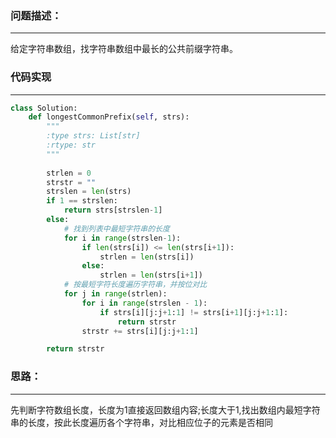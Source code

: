### 问题描述：
***
给定字符串数组，找字符串数组中最长的公共前缀字符串。
### 代码实现
***
```python
class Solution:
    def longestCommonPrefix(self, strs):
        """
        :type strs: List[str]
        :rtype: str
        """
        
        strlen = 0
        strstr = ""
        strslen = len(strs)
        if 1 == strslen:
            return strs[strslen-1]
        else:
            # 找到列表中最短字符串的长度
            for i in range(strslen-1):
                if len(strs[i]) <= len(strs[i+1]):
                    strlen = len(strs[i])
                else:
                    strlen = len(strs[i+1])
            # 按最短字符长度遍历字符串，并按位对比
            for j in range(strlen):
                for i in range(strslen - 1):
                    if strs[i][j:j+1:1] != strs[i+1][j:j+1:1]:
                        return strstr
                strstr += strs[i][j:j+1:1]

        return strstr

```
### 思路：
***
先判断字符数组长度，长度为1直接返回数组内容;长度大于1,找出数组内最短字符串的长度，按此长度遍历各个字符串，对比相应位子的元素是否相同